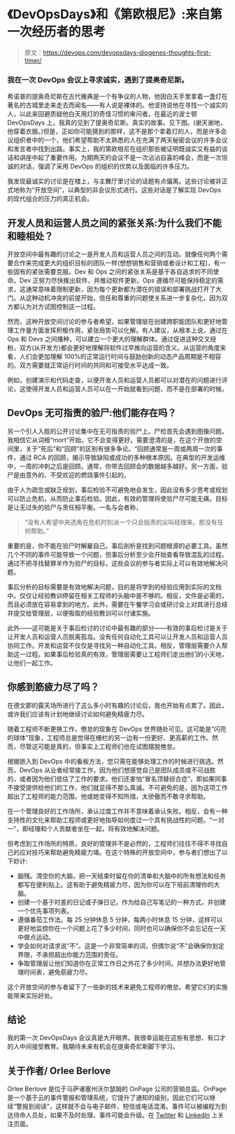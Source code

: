 # 《DevOpsDays》和《第欧根尼》:来自第一次经历者的思考

> 原文：<https://devops.com/devopsdays-diogenes-thoughts-first-timer/>

### 我在一次 DevOps 会议上寻求诚实，遇到了提奥奇尼斯。

希诺普的提奥奇尼斯在古代雅典是一个有争议的人物，他因白天手里拿着一盏灯在著名的古城里走来走去而闻名——有人说是裸体的。他坚持说他在寻找一个诚实的人，以此来回避质疑他白天用灯的奇怪习惯的审问者。在最近的波士顿 DevOpsDays 上，我真的见到了提奥奇尼斯。真实的故事。见下图。(谢天谢地，他穿着衣服。)但是，正如你可能猜到的那样，这不是那个拿着灯的人，而是许多会议组织者中的一个，他们希望帮助不太熟悉的人在充满了两天秘密会议的许多会议和发言者中找到出路。事实上，我的第欧根尼在组织那些被证明既诚实又有益的谈话和讲座中起了重要作用。为期两天的会议不是一次沾沾自喜的峰会，而是一次坦诚的对话，强调了采用 DevOps 的组织的优势以及面临的许多压力。

我发现最诚实的讨论是在楼上，与主舞厅里讨论的话题有点偏离。这些讨论被非正式地称为“开放空间”，以典型的非会议形式进行。这些对话是了解实现 DevOps 的现代组合的压力的真正机会。

## 开发人员和运营人员之间的紧张关系:为什么我们不能和睦相处？

开放空间中最有趣的讨论之一是开发人员和运营人员之间的互动。就像任何两个需要合作来完成更大的组织目标的团队一样(想想销售和营销或者设计和工程)，有一些固有的紧张需要克服。Dev 和 Ops 之间的紧张关系是基于各自追求的不同使命。Dev 正努力尽快推出软件，并推动软件更新。Ops 遵循尽可能保持稳定的需求，这通常意味着限制更新，因为每个更新都为潜在的错误和部署挑战打开了大门。从这种动机冲突的前提开始，信任和尊重的问题使关系进一步复杂化，因为双方都认为对方试图控制这一过程。

然而，这种开放空间讨论的参与者希望，如果管理层在创建跨职能团队和更好地管理工作量方面发挥积极作用，紧张局势可以化解。有人建议，从根本上说，通过在 Ops 和 Devs 之间播种，可以建立一个更大的理解群体。通过促进这种交叉授粉，双方(从开发方)都会更好地理解将软件过早推向运营的含义。从运营的角度来看，人们会更加理解 100%的正常运行时间与鼓励创新的动态产品周期是不相容的。双方需要就正常运行时间的共同和可接受水平达成一致。

例如，创建演示和代码走查，以便开发人员和运营人员都可以对潜在的问题进行评论，这使得开发人员和运营人员可以在一开始就看到问题，而不是在部署的时候。

## DevOps 无可指责的验尸:他们能存在吗？

另一个引人入胜的公开讨论集中在无可指责的验尸上。尸检首先会遇到图像问题。我相信它从词根“mort”开始，它不会变得更好。需要澄清的是，在这个开放的空间里，关于“死后”和“回顾”的区别有很多争论。“回顾通常是一周或两周一次的事件，通过 RCA 的回顾，揭示导致缺陷或成功的多种根本原因。在典型的开发运维中，一周的冲刺之后是回顾。通常，你带去回顾会的数据越多越好。另一方面，验尸是由意外的、不受欢迎的燃烧事件引起的。

由于人为疏忽或缺乏规划，事后检验不可避免地会发生，因此没有多少思考或规划可以防止危机，从而防止事后检验。因此，有效的管理将使验尸尽可能无痛。目标是让无过失的验尸与责任相平衡。一名与会者称，

> “没有人希望中央选角在危机时刻派一个只会指责的尖叫经理来。那没有任何帮助。”

重要的是，你不能在验尸时解雇自己。事后剖析是找到问题根源的必要工具。虽然几个不同的事件可能导致一个问题，但事后分析至少会开始查看导致混乱的过程。通过不把寻找替罪羊作为验尸的目标，这些会议的参与者实际上可以有效地解决问题。

事后分析的目标需要是有效地解决问题，目的是将学到的经验应用到实际的文档中。仅仅让经验教训停留在相关工程师的头脑中是不够的。相反，文件是必需的，而且必须放在容易拿到的地方。此外，需要在午餐学习会或研讨会上对其进行总结并提交给管理层，以便吸取的经验教训可以付诸实施。

此外——这可能是关于事后检讨的讨论中最有趣的部分——有效的事后检讨是关于让开发人员和运营人员脱离孤岛。没有任何自动化工具可以让开发人员和运营人员协同工作。开发和运营不仅仅是寻找另一种自动化工具。相反，管理层需要介入帮助这一过程。如果事后检验真的有效，管理层需要让工程师们走出他们的小天地，让他们一起工作。

## 你感到筋疲力尽了吗？

在德文郡的露天场所进行了这么多小时有趣的讨论后，我也开始有点累了。因此，或许我们应该有计划地继续讨论如何避免精疲力尽。

随着工程师不断更换工作，倦怠的现象在 DevOps 世界随处可见。这可能是“闪亮的球体”现象，工程师总是觉得在栅栏的另一边有一份更好、更高薪的工作。然而，尽管这可能是真的，但事实上工程师们也在试图摆脱倦怠。

根据嵌入到 DevOps 中的看板方法，您只需在能够处理工作的时候进行挑选。然而，DevOps 从业者经常接工作，因为他们想感觉自己是团队成员或不可战胜的，或者因为他们低估了工作的要求。他们还害怕“冒名顶替综合症”，即如果同事不接受提供给他们的工作，他们就显得不那么真诚。不可避免的是，因为这项工作超出了工程师的能力范围，他或她变得不知所措，太骄傲而不敢寻求帮助。

在一个管理良好的工作场所，承认过度工作并不意味着承认失败。相反，会有一种支持性的文化来帮助工程师或更好地指导如何度过一个具有挑战性的问题。“一对一”，即经理和个人贡献者坐在一起，将有效地解决问题。

但考虑到工作场所的特质，良好的管理并不是必然的，工程师们往往不得不寻找自己的应对技巧来帮助避免精疲力竭。在这个特殊的开放空间中，参与者们想出了以下妙计:

*   脑残。清空你的大脑，把一天结束时留在你的清单和大脑中的所有想法和任务都写在便利贴上。这有助于避免精疲力尽，因为你可以在下班前清理你的大脑。
*   创建一个基于时差的日记或子弹日记，作为给自己写笔记的一种方式，并创建一个优先事项列表。
*   遵循番茄工作法。每 25 分钟休息 5 分钟，每两小时休息 15 分钟，这样可以更好地监控你在一个问题上花了多少时间，同时也可以确保你不会忘记在一天中做点运动。
*   学会如何对请求说“不”。这是一个非常简单的词，但偶尔说“不”会确保你划定界限，不承担超出你能力范围的责任。
*   争取管理层让他们知道你在正常工作日之外花了多少时间，并想办法更好地管理时间表，避免筋疲力尽。

这个开放空间的参与者留下了一些新的技术来避免工程师的倦怠。希望它们的实施能带来实际好处。

## 结论

我的第一次 DevOpsDays 会议真是大开眼界。我很幸运能在这些有思想、有口才的人中间接受教育。我期待未来有机会在提奥奇尼斯脚下学习。

## 关于作者/ Orlee Berlove

Orlee Berlove 是位于马萨诸塞州沃尔瑟姆的 OnPage 公司的营销总监。OnPage 是一个基于云的事件警报和管理系统，它提升了通知的级别，因此它们可以继续“警报到阅读”，这样就不会与电子邮件、短信或电话混淆。事件可以被编程为到达待命人员处，如果不及时处理，事件可能会升级。在 [Twitter](https://www.twitter.com/on_page) 和 [LinkedIn](https://www.linkedin.com/company/onpage-corporation) 上关注页面。